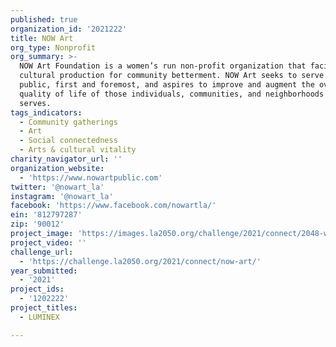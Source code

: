 ```yaml
---
published: true
organization_id: '2021222'
title: NOW Art
org_type: Nonprofit
org_summary: >-
  NOW Art Foundation is a women’s run non-profit organization that facilitates
  cultural production for community betterment. NOW Art seeks to serve the
  public, first and foremost, and aspires to improve and augment the overall
  quality of life of those individuals, communities, and neighborhoods it
  serves.
tags_indicators:
  - Community gatherings
  - Art
  - Social connectedness
  - Arts & cultural vitality
charity_navigator_url: ''
organization_website:
  - 'https://www.nowartpublic.com'
twitter: '@nowart_la'
instagram: '@nowart_la'
facebook: 'https://www.facebook.com/nowartla/'
ein: '812797287'
zip: '90012'
project_image: 'https://images.la2050.org/challenge/2021/connect/2048-wide/now-art.jpg'
project_video: ''
challenge_url:
  - 'https://challenge.la2050.org/2021/connect/now-art/'
year_submitted:
  - '2021'
project_ids:
  - '1202222'
project_titles:
  - LUMINEX

---
```

